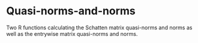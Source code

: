 # Quasi-norms-and-norms
Two R functions calculating the Schatten matrix quasi-norms and norms as well as the entrywise matrix quasi-norms and norms.
